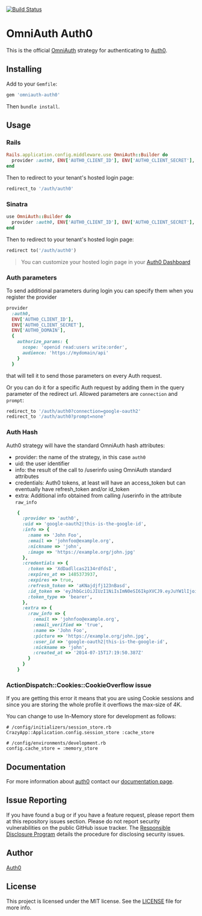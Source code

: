 [![Build Status](https://travis-ci.org/auth0/omniauth-auth0.svg)](https://travis-ci.org/auth0/omniauth-auth0)

# OmniAuth Auth0

This is the official [OmniAuth](https://github.com/intridea/omniauth) strategy for authenticating to [Auth0](https://auth0.com).

## Installing

Add to your `Gemfile`:

```ruby
gem 'omniauth-auth0'
```

Then `bundle install`.

## Usage

### Rails

```ruby
Rails.application.config.middleware.use OmniAuth::Builder do
  provider :auth0, ENV['AUTH0_CLIENT_ID'], ENV['AUTH0_CLIENT_SECRET'], ENV['AUTH0_DOMAIN']
end
```

Then to redirect to your tenant's hosted login page:

```ruby
redirect_to '/auth/auth0'
```

### Sinatra

```ruby
use OmniAuth::Builder do
  provider :auth0, ENV['AUTH0_CLIENT_ID'], ENV['AUTH0_CLIENT_SECRET'], ENV['AUTH0_DOMAIN']
end
```

Then to redirect to your tenant's hosted login page:

```ruby
redirect to('/auth/auth0')
```

> You can customize your hosted login page in your [Auth0 Dashboard](https://manage.auth0.com/#/login_page)

### Auth parameters

To send additional parameters during login you can specify them when you register the provider

```ruby
provider 
  :auth0,
  ENV['AUTH0_CLIENT_ID'],
  ENV['AUTH0_CLIENT_SECRET'],
  ENV['AUTH0_DOMAIN'],
  {
    authorize_params: {
      scope: 'openid read:users write:order',
      audience: 'https://mydomain/api'
    }
  }
```

that will tell it to send those parameters on every Auth request.

Or you can do it for a specific Auth request by adding them in the query parameter of the redirect url. Allowed parameters are `connection` and `prompt`:

```ruby
redirect_to '/auth/auth0?connection=google-oauth2'
redirect_to '/auth/auth0?prompt=none'
```

### Auth Hash

Auth0 strategy will have the standard OmniAuth hash attributes:

- provider: the name of the strategy, in this case `auth0`
- uid: the user identifier
- info: the result of the call to /userinfo using OmniAuth standard attributes
- credentials: Auth0 tokens, at least will have an access_token but can eventually have refresh_token and/or id_token
- extra: Additional info obtained from calling /userinfo in the attribute `raw_info`

```ruby
	{
	  :provider => 'auth0',
	  :uid => 'google-oauth2|this-is-the-google-id',
	  :info => {
	    :name => 'John Foo',
	    :email => 'johnfoo@example.org',
	    :nickname => 'john',
	    :image => 'https://example.org/john.jpg'
	  },
	  :credentials => {
	    :token => 'XdDadllcas2134rdfdsI',
	    :expires_at => 1485373937,
        :expires => true,
        :refresh_token => 'aKNajdjfj123nBasd',
	    :id_token => 'eyJhbGciOiJIUzI1NiIsImN0eSI6IkpXVCJ9.eyJuYW1lIjoiSm9obiBGb28ifQ.lxAiy1rqve8ZHQEQVehUlP1sommPHVJDhgPgFPnDosg',
	    :token_type => 'bearer',
	  },
	  :extra => {
	    :raw_info => {
	      :email => 'johnfoo@example.org',
	      :email_verified => 'true',
	      :name => 'John Foo',
	      :picture => 'https://example.org/john.jpg',
	      :user_id => 'google-oauth2|this-is-the-google-id',
	      :nickname => 'john',
	      :created_at => '2014-07-15T17:19:50.387Z'
	    }
	  }
	}
```

### ActionDispatch::Cookies::CookieOverflow issue

If you are getting this error it means that you are using Cookie sessions and since you are storing the whole profile it overflows the max-size of 4K.

You can change to use In-Memory store for development as follows:

	# /config/initializers/session_store.rb
	CrazyApp::Application.config.session_store :cache_store

	# /config/environments/development.rb
	config.cache_store = :memory_store

## Documentation

For more information about [auth0](http://auth0.com) contact our [documentation page](http://docs.auth0.com/).

## Issue Reporting

If you have found a bug or if you have a feature request, please report them at this repository issues section. Please do not report security vulnerabilities on the public GitHub issue tracker. The [Responsible Disclosure Program](https://auth0.com/whitehat) details the procedure for disclosing security issues.

## Author

[Auth0](https://auth0.com)

## License

This project is licensed under the MIT license. See the [LICENSE](LICENSE) file for more info.
